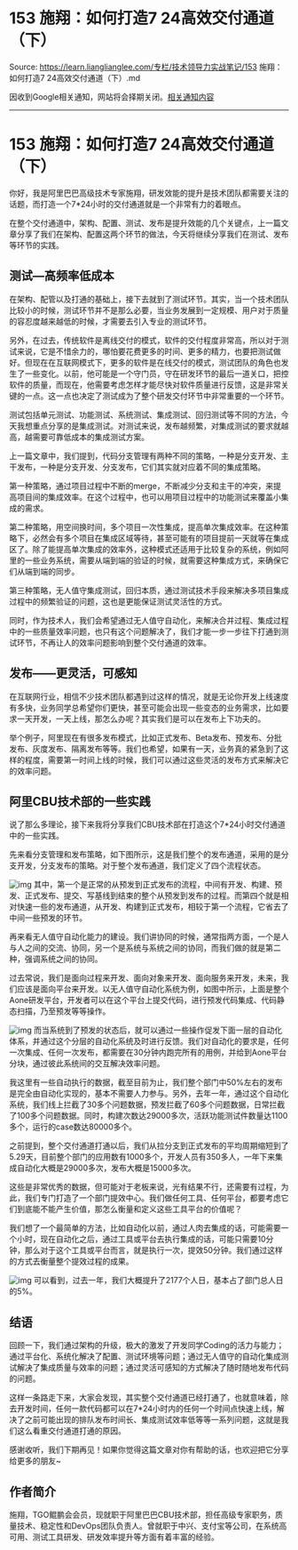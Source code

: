 # 153 施翔：如何打造7 24高效交付通道（下） 

Source: https://learn.lianglianglee.com/专栏/技术领导力实战笔记/153 施翔：如何打造7 24高效交付通道（下）.md

因收到Google相关通知，网站将会择期关闭。[相关通知内容](https://lumendatabase.org/notices/44265620)

---

# 153 施翔：如何打造7 24高效交付通道（下）

你好，我是阿里巴巴高级技术专家施翔，研发效能的提升是技术团队都需要关注的话题，而打造一个7\*24小时的交付通道就是一个非常有力的着眼点。

在整个交付通道中，架构、配置、测试、发布是提升效能的几个关键点，上一篇文章分享了我们在架构、配置这两个环节的做法，今天将继续分享我们在测试、发布等环节的实践。

## 测试—高频率低成本

在架构、配管以及打通的基础上，接下去就到了测试环节。其实，当一个技术团队比较小的时候，测试环节并不是那么必要，当业务发展到一定规模、用户对于质量的容忍度越来越低的时候，才需要去引入专业的测试环节。

另外，在过去，传统软件是离线交付的模式，软件的交付程度非常高，所以对于测试来说，它是不惜余力的，哪怕要花费更多的时间、更多的精力，也要把测试做好。但现在在互联网模式下，更多的软件是在线交付的模式，测试团队的角色也发生了一些变化。以前，他可能是一个守门员，守在研发环节的最后一道关口，把控软件的质量，而现在，他需要考虑怎样才能尽快对软件质量进行反馈，这是非常关键的一点。这一点也决定了测试成为了整个研发交付环节中非常重要的一个环节。

测试包括单元测试、功能测试、系统测试、集成测试、回归测试等不同的方法，今天我想重点分享的是集成测试。对测试来说，发布越频繁，对集成测试的要求就越高，越需要可靠低成本的集成测试方案。

上一篇文章中，我们提到，代码分支管理有两种不同的策略，一种是分支开发、主干发布，一种是分支开发、分支发布，它们其实就对应着不同的集成策略。

第一种策略，通过项目过程中不断的merge，不断减少分支和主干的冲突，来提高项目间的集成效率。在这个过程中，也可以用项目过程中的功能测试来覆盖小集成的需求。

第二种策略，用空间换时间，多个项目一次性集成，提高单次集成效率。在这种策略下，必然会有多个项目在集成区域等待，甚至可能有的项目提前一天就等在集成区了。除了能提高单次集成的效率外，这种模式还适用于比较复杂的系统，例如阿里的一些业务系统，需要从端到端的验证的时候，就需要这种集成方式，来确保它们从端到端的同步。

第三种策略，无人值守集成测试，回归本质，通过测试技术手段来解决多项目集成过程中的频繁验证的问题，这也是更能保证测试灵活性的方式。

同时，作为技术人，我们会希望通过无人值守自动化，来解决合并过程、集成过程中的一些质量效率问题，也只有这个问题解决了，我们才能一步一步往下打通到测试环节，不再让人的效率问题影响到整个交付通道的效率。

## 发布——更灵活，可感知

在互联网行业，相信不少技术团队都遇到过这样的情况，就是无论你开发上线速度有多快，业务同学总希望你们更快，甚至可能会出现一些变态的业务需求，比如要求一天开发，一天上线，那怎么办呢？其实我们是可以在发布上下功夫的。

举个例子，阿里现在有很多发布模式，比如正式发布、Beta发布、预发布、分批发布、灰度发布、隔离发布等等。我们也希望，如果有一天，业务真的紧急到了这样的程度，需要第一时间上线的时候，我们可以通过这些灵活的发布方式来解决它的效率问题。

## 阿里CBU技术部的一些实践

说了那么多理论，接下来我将分享我们CBU技术部在打造这个7\*24小时交付通道中的一些实践。

先来看分支管理和发布策略，如下图所示，这是我们整个的发布通道，采用的是分支开发，分支发布的策略。对于整个发布通道，我们定义了四个流程状态。

![img](assets/fa7d6f953293857707b87fe5c50f42ae.jpg)
其中，第一个是正常的从预发到正式发布的流程，中间有开发、构建、预发、正式发布、提交、写基线到结束的整个从预发到发布的过程。而第四个就是相对快速一些的发布通道，从开发、构建到正式发布，相较于第一个流程，它省去了中间一些预发的环节。

再来看无人值守自动化能力的建设。我们讲协同的时候，通常指两方面，一个是人与人之间的交流、协同，另一个是系统与系统之间的协同，而我们做的就是第二种，强调系统之间的协同。

过去常说，我们是面向过程来开发、面向对象来开发、面向服务来开发，未来，我们应该是面向平台来开发。以无人值守自动化系统为例，如图中所示，上面是整个Aone研发平台，开发者可以在这个平台上提交代码，进行预发代码集成、代码静态扫描，乃至预发等等操作。

![img](assets/7a0d97d105656ed8fb5cc285dabd9e9a.jpg)
而当系统到了预发的状态后，就可以通过一些操作促发下面一层的自动化体系，并通过这个分层的自动化系统及时进行反馈。我们对自动化的要求是，任何一次集成、任何一次发布，都需要在30分钟内跑完所有的用例，并给到Aone平台分块，通过彼此系统间的交互解决效率问题。

我这里有一些自动执行的数据，截至目前为止，我们整个部门中50%左右的发布是完全由自动化实现的，基本不需要人力参与。另外，去年一年，通过这个自动化系统，我们线上拦截了30多个问题数据，预发拦截了60多个问题数据，日常拦截了100多个问题数据。同时，构建次数达29000多次，活跃功能测试件数量达1100多个，运行的case数达80000多个。

之前提到，整个交付通道打通以后，我们从拉分支到正式发布的平均周期缩短到了5.29天，目前整个部门的应用数有1000多个，开发人员有350多人，一年下来集成自动化大概是29000多次，发布大概是15000多次。

这些是非常优秀的数据，但可能对于老板来说，光有结果不行，还需要有过程，为此，我们专门打造了一个部门提效中心。我们做任何工具、任何平台，都要考虑它们到底能不能产生价值，那怎么衡量和定义这些工具平台的价值呢？

我们想了一个最简单的方法，比如自动化以前，通过人肉去集成的话，可能需要一个小时，现在自动化之后，通过工具或平台去执行集成的话，可能只需要10分钟，那么对于这个工具或平台而言，就是执行一次，提效50分钟。我们通过这样的方式去衡量整个提效过程的成果。

![img](assets/601e71269145835275456c562d16d2fd.jpg)
可以看到，过去一年，我们大概提升了2177个人日，基本占了部门总人日的5%。

## 结语

回顾一下，我们通过架构的升级，极大的激发了开发同学Coding的活力与能力；通过平台化、系统化解决了配置、测试环境等问题；通过无人值守的自动化集成测试解决了集成质量与效率的问题；通过灵活可感知的方式解决了随时随地发布代码的问题。

这样一条路走下来，大家会发现，其实整个交付通道已经打通了，也就意味着，除去开发时间，任何一款代码都可以在7\*24小时内的任何一个时间点快速上线，解决了之前可能出现的排队发布时间长、集成测试效率低等等一系列问题，这就是我们这么看重交付通道打通的原因。

感谢收听，我们下期再见！如果你觉得这篇文章对你有帮助的话，也欢迎把它分享给更多的朋友~

## 作者简介

施翔，TGO鲲鹏会会员，现就职于阿里巴巴CBU技术部，担任高级专家职务，质量技术、稳定性和DevOps团队负责人。曾就职于中兴、支付宝等公司，在系统高可用、测试工具研发、研发效率提升等方面有着丰富的经验。